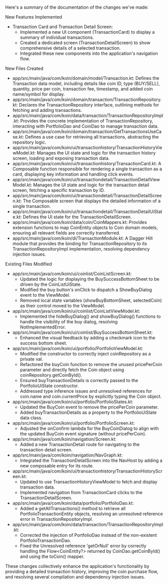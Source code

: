 Here's a summary of the documentation of the changes we've made:

New Features Implemented


* Transaction Card and Transaction Detail Screen:
    * Implemented a new UI component (TransactionCard) to display a summary of individual transactions.
    * Created a dedicated screen (TransactionDetailScreen) to show comprehensive details of a selected transaction.
    * Integrated these new components into the application's navigation flow.

New Files Created


* app/src/main/java/com/koin/domain/model/Transaction.kt: Defines the Transaction data model, including details like coin ID, type (BUY/SELL), quantity, price per coin, transaction fee, timestamp, and added coin name/symbol for
  display.
* app/src/main/java/com/koin/domain/transaction/TransactionRepository.kt: Declares the TransactionRepository interface, outlining methods for fetching and adding transactions.
* app/src/main/java/com/koin/data/transaction/TransactionRepositoryImpl.kt: Provides the concrete implementation of TransactionRepository, interacting with PortfolioDao and CoinDao to manage transaction data.
* app/src/main/java/com/koin/domain/transaction/GetTransactionsUseCase.kt: Defines a use case for retrieving all transactions, abstracting the repository logic.
* app/src/main/java/com/koin/ui/transactionhistory/TransactionHistoryViewModel.kt: Manages the UI state and logic for the transaction history screen, loading and exposing transaction data.
* app/src/main/java/com/koin/ui/transactionhistory/TransactionCard.kt: A Composable function responsible for rendering a single transaction as a card, displaying key information and handling click events.
* app/src/main/java/com/koin/ui/transactiondetail/TransactionDetailViewModel.kt: Manages the UI state and logic for the transaction detail screen, fetching a specific transaction by ID.
* app/src/main/java/com/koin/ui/transactiondetail/TransactionDetailScreen.kt: The Composable screen that displays the detailed information of a single transaction.
* app/src/main/java/com/koin/ui/transactiondetail/TransactionDetailUiState.kt: Defines the UI state for the TransactionDetailScreen.
* app/src/main/java/com/koin/data/coin/CoinMappers.kt: Provides extension functions to map CoinEntity objects to Coin domain models, ensuring all relevant fields are correctly transferred.
* app/src/main/java/com/koin/di/TransactionModule.kt: A Dagger Hilt module that provides the binding for TransactionRepository to its TransactionRepositoryImpl implementation, resolving dependency injection issues.


Existing Files Modified


* app/src/main/java/com/koin/ui/coinlist/CoinListScreen.kt:
    * Updated the logic for displaying the BuySuccessBottomSheet to be driven by the CoinListUiState.
    * Modified the buy button's onClick to dispatch a ShowBuyDialog event to the ViewModel.
    * Removed local state variables (showBuyBottomSheet, selectedCoin) as their control moved to the ViewModel.
* app/src/main/java/com/koin/ui/coinlist/CoinListViewModel.kt:
    * Implemented the hideBuyDialog() and showBuyDialog() functions to handle the visibility of the buy dialog, resolving NotImplementedError.
* app/src/main/java/com/koin/ui/coinlist/BuySuccessBottomSheet.kt:
    * Enhanced the visual feedback by adding a checkmark icon to the success bottom sheet.
* app/src/main/java/com/koin/ui/portfolio/PortfolioViewModel.kt:
    * Modified the constructor to correctly inject coinRepository as a private val.
    * Refactored the buyCoin function to remove the unused pricePerCoin parameter and directly fetch the Coin object using coinRepository.getCoinById().
    * Ensured buyTransactionDetails is correctly passed to the PortfolioUiState constructor.
    * Addressed type inference issues and unresolved references for coin.name and coin.currentPrice by explicitly typing the Coin object.
* app/src/main/java/com/koin/ui/portfolio/PortfolioStates.kt:
    * Updated the BuyCoin event to remove the pricePerCoin parameter.
    * Added buyTransactionDetails as a property to the PortfolioUiState data class.
* app/src/main/java/com/koin/ui/portfolio/PortfolioScreen.kt:
    * Adjusted the onConfirm lambda for the BuyCoinDialog to align with the updated BuyCoin event signature (without pricePerCoin).
* app/src/main/java/com/koin/navigation/Screen.kt:
    * Added a new TransactionDetail route for navigating to the transaction detail screen.
* app/src/main/java/com/koin/navigation/NavGraph.kt:
    * Integrated the TransactionDetailScreen into the NavHost by adding a new composable entry for its route.
* app/src/main/java/com/koin/ui/transactionhistory/TransactionHistoryScreen.kt:
    * Updated to use TransactionHistoryViewModel to fetch and display transaction data.
    * Implemented navigation from TransactionCard clicks to the TransactionDetailScreen.
* app/src/main/java/com/koin/data/portfolio/PortfolioDao.kt:
    * Added a getAllTransactions() method to retrieve all PortfolioTransactionEntity objects, resolving an unresolved reference error in TransactionRepositoryImpl.
* app/src/main/java/com/koin/data/transaction/TransactionRepositoryImpl.kt:
    * Corrected the injection of PortfolioDao instead of the non-existent PortfolioTransactionDao.
    * Fixed the Unresolved reference 'getOrNull' error by correctly handling the Flow<CoinEntity?> returned by CoinDao.getCoinById() and using the toCoin() mapper.


These changes collectively enhance the application's functionality by providing a detailed transaction history, improving the coin purchase flow, and resolving several compilation and dependency injection issues.